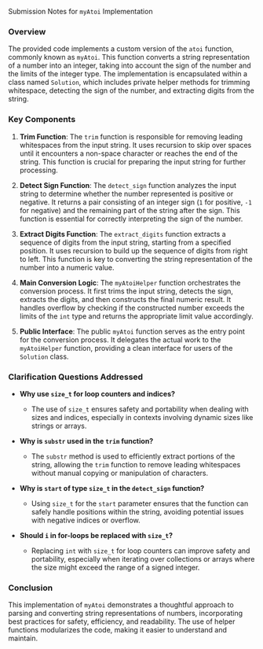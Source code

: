 Submission Notes for `myAtoi` Implementation

### Overview

The provided code implements a custom version of the `atoi` function, commonly known as `myAtoi`. This function converts a string representation of a number into an integer, taking into account the sign of the number and the limits of the integer type. The implementation is encapsulated within a class named `Solution`, which includes private helper methods for trimming whitespace, detecting the sign of the number, and extracting digits from the string.

### Key Components

1. **Trim Function**: The `trim` function is responsible for removing leading whitespaces from the input string. It uses recursion to skip over spaces until it encounters a non-space character or reaches the end of the string. This function is crucial for preparing the input string for further processing.

2. **Detect Sign Function**: The `detect_sign` function analyzes the input string to determine whether the number represented is positive or negative. It returns a pair consisting of an integer sign (`1` for positive, `-1` for negative) and the remaining part of the string after the sign. This function is essential for correctly interpreting the sign of the number.

3. **Extract Digits Function**: The `extract_digits` function extracts a sequence of digits from the input string, starting from a specified position. It uses recursion to build up the sequence of digits from right to left. This function is key to converting the string representation of the number into a numeric value.

4. **Main Conversion Logic**: The `myAtoiHelper` function orchestrates the conversion process. It first trims the input string, detects the sign, extracts the digits, and then constructs the final numeric result. It handles overflow by checking if the constructed number exceeds the limits of the `int` type and returns the appropriate limit value accordingly.

5. **Public Interface**: The public `myAtoi` function serves as the entry point for the conversion process. It delegates the actual work to the `myAtoiHelper` function, providing a clean interface for users of the `Solution` class.

### Clarification Questions Addressed

- **Why use `size_t` for loop counters and indices?**
  - The use of `size_t` ensures safety and portability when dealing with sizes and indices, especially in contexts involving dynamic sizes like strings or arrays.

- **Why is `substr` used in the `trim` function?**
  - The `substr` method is used to efficiently extract portions of the string, allowing the `trim` function to remove leading whitespaces without manual copying or manipulation of characters.

- **Why is `start` of type `size_t` in the `detect_sign` function?**
  - Using `size_t` for the `start` parameter ensures that the function can safely handle positions within the string, avoiding potential issues with negative indices or overflow.

- **Should `i` in for-loops be replaced with `size_t`?**
  - Replacing `int` with `size_t` for loop counters can improve safety and portability, especially when iterating over collections or arrays where the size might exceed the range of a signed integer.

### Conclusion

This implementation of `myAtoi` demonstrates a thoughtful approach to parsing and converting string representations of numbers, incorporating best practices for safety, efficiency, and readability. The use of helper functions modularizes the code, making it easier to understand and maintain.
